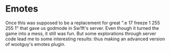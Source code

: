 # Emotes

Once this was supposed to be a replacement for great ".e 17 freeze 1 255 255 1" that gave us godmode in Sw1ft's server.
Even though it turned the game into a mess, it still was fun.
But some explorations through server code lead me to some interesting results: thus making an advanced version of wootguy's emotes plugin.
